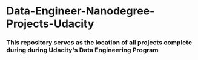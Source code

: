 # Data-Engineer-Nanodegree-Projects-Udacity

### This repository serves as the location of all projects complete during during Udacity's Data Engineering Program
